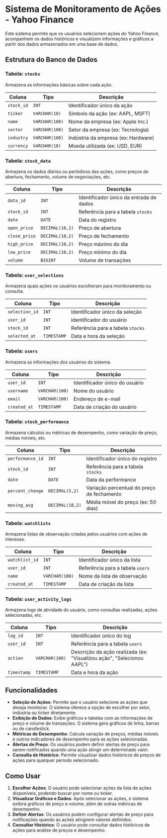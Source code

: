 # Sistema de Monitoramento de Ações - Yahoo Finance

Este sistema permite que os usuários selecionem ações do Yahoo Finance, acompanhem os dados históricos e visualizem informações e gráficos a partir dos dados armazenados em uma base de dados.

## Estrutura do Banco de Dados

### Tabela: `stocks`

Armazena as informações básicas sobre cada ação.

| Coluna     | Tipo           | Descrição                               |
|------------|----------------|-----------------------------------------|
| `stock_id` | `INT`          | Identificador único da ação             |
| `ticker`   | `VARCHAR(10)`   | Símbolo da ação (ex: AAPL, MSFT)        |
| `name`     | `VARCHAR(100)`  | Nome da empresa (ex: Apple Inc.)        |
| `sector`   | `VARCHAR(100)`  | Setor da empresa (ex: Tecnologia)       |
| `industry` | `VARCHAR(100)`  | Indústria da empresa (ex: Hardware)     |
| `currency` | `VARCHAR(10)`   | Moeda utilizada (ex: USD, EUR)          |

### Tabela: `stock_data`

Armazena os dados diários ou periódicos das ações, como preços de abertura, fechamento, volume de negociações, etc.

| Coluna       | Tipo           | Descrição                               |
|--------------|----------------|-----------------------------------------|
| `data_id`    | `INT`          | Identificador único da entrada de dados |
| `stock_id`   | `INT`          | Referência para a tabela `stocks`       |
| `date`       | `DATE`         | Data do registro                        |
| `open_price` | `DECIMAL(10,2)`| Preço de abertura                       |
| `close_price`| `DECIMAL(10,2)`| Preço de fechamento                     |
| `high_price` | `DECIMAL(10,2)`| Preço máximo do dia                     |
| `low_price`  | `DECIMAL(10,2)`| Preço mínimo do dia                     |
| `volume`     | `BIGINT`       | Volume de transações                    |

### Tabela: `user_selections`

Armazena quais ações os usuários escolheram para monitoramento ou consulta.

| Coluna         | Tipo           | Descrição                               |
|----------------|----------------|-----------------------------------------|
| `selection_id` | `INT`          | Identificador único da seleção          |
| `user_id`      | `INT`          | Identificador do usuário                |
| `stock_id`     | `INT`          | Referência para a tabela `stocks`       |
| `selected_at`  | `TIMESTAMP`    | Data e hora da seleção                  |

### Tabela: `users`

Armazena as informações dos usuários do sistema.

| Coluna        | Tipo           | Descrição                                |
|---------------|----------------|------------------------------------------|
| `user_id`     | `INT`          | Identificador único do usuário           |
| `username`    | `VARCHAR(100)` | Nome do usuário                          |
| `email`       | `VARCHAR(100)` | Endereço de e-mail                       |
| `created_at`  | `TIMESTAMP`    | Data de criação do usuário               |

### Tabela: `stock_performance`

Armazena cálculos ou métricas de desempenho, como variação de preço, médias móveis, etc.

| Coluna          | Tipo           | Descrição                                 |
|-----------------|----------------|-------------------------------------------|
| `performance_id`| `INT`          | Identificador único do registro           |
| `stock_id`      | `INT`          | Referência para a tabela `stocks`         |
| `date`          | `DATE`         | Data da performance                       |
| `percent_change`| `DECIMAL(5,2)` | Variação percentual do preço de fechamento|
| `moving_avg`    | `DECIMAL(10,2)`| Média móvel do preço (ex: 50 dias)        |

### Tabela: `watchlists`

Armazena listas de observação criadas pelos usuários com ações de interesse.

| Coluna        | Tipo           | Descrição                                |
|---------------|----------------|------------------------------------------|
| `watchlist_id`| `INT`          | Identificador único da lista             |
| `user_id`     | `INT`          | Referência para a tabela `users`         |
| `name`        | `VARCHAR(100)` | Nome da lista de observação              |
| `created_at`  | `TIMESTAMP`    | Data de criação da lista                 |

### Tabela: `user_activity_logs`

Armazena logs de atividade do usuário, como consultas realizadas, ações selecionadas, etc.

| Coluna        | Tipo           | Descrição                                |
|---------------|----------------|------------------------------------------|
| `log_id`      | `INT`          | Identificador único do log               |
| `user_id`     | `INT`          | Referência para a tabela `users`         |
| `action`      | `VARCHAR(100)` | Descrição da ação realizada (ex: "Visualizou ação", "Selecionou AAPL")|
| `timestamp`   | `TIMESTAMP`    | Data e hora da ação                      |

## Funcionalidades

- **Seleção de Ações**: Permite que o usuário selecione as ações que deseja monitorar. O sistema oferece a opção de escolher por setor, indústria ou ticker diretamente.
- **Exibição de Dados**: Exibe gráficos e tabelas com as informações de preço e volume de transações. O sistema gera gráficos de linha, barras ou de candlestick.
- **Métricas de Desempenho**: Calcula variação de preços, médias móveis e outros indicadores de desempenho para as ações selecionadas.
- **Alertas de Preço**: Os usuários podem definir alertas de preço para serem notificados quando uma ação atingir um determinado valor.
- **Consulta de Histórico**: Permite visualizar dados históricos de preços de ações para qualquer período selecionado.

## Como Usar

1. **Escolher Ações**: O usuário pode selecionar ações da lista de ações disponíveis, podendo buscar por nome ou ticker.
2. **Visualizar Gráficos e Dados**: Após selecionar as ações, o sistema exibirá gráficos de preço e volume, além de outras métricas de desempenho.
3. **Definir Alertas**: Os usuários podem configurar alertas de preço para notificações quando as ações atingirem valores definidos.
4. **Consultar Histórico**: O usuário pode consultar dados históricos de ações para análise de preços e desempenho.
